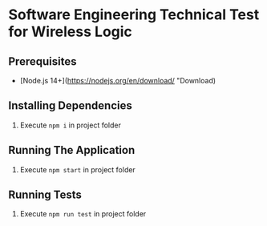 # Software Engineering Technical Test for Wireless Logic

## Prerequisites
- [Node.js 14+](https://nodejs.org/en/download/ "Download)

## Installing Dependencies
1. Execute `npm i` in project folder

## Running The Application
1. Execute `npm start` in project folder

## Running Tests
1. Execute `npm run test` in project folder